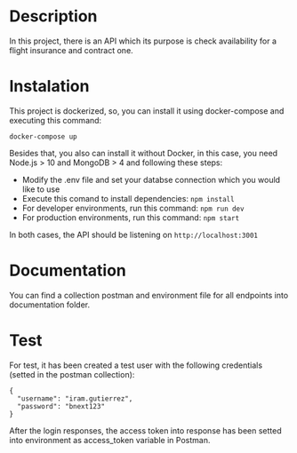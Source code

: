 # Description

In this project, there is an API which its purpose is check availability for a flight insurance and contract one.

# Instalation

This project is dockerized, so, you can install it using docker-compose and executing this command:

`docker-compose up`

Besides that, you also can install it without Docker, in this case, you need Node.js > 10 and MongoDB > 4 and following these steps:

* Modify the .env file and set your databse connection which you would like to use
* Execute this comand to install dependencies: `npm install`
* For developer environments, run this command: `npm run dev`
* For production environments, run this command: `npm start`

In both cases, the API should be listening on `http://localhost:3001`

# Documentation

You can find a collection postman and environment file for all endpoints into documentation folder.

# Test

For test, it has been created a test user with the following credentials (setted in the postman collection):

```
{
  "username": "iram.gutierrez",
  "password": "bnext123"
}
```

After the login responses, the access token into response has been setted into environment as access_token variable in Postman.
